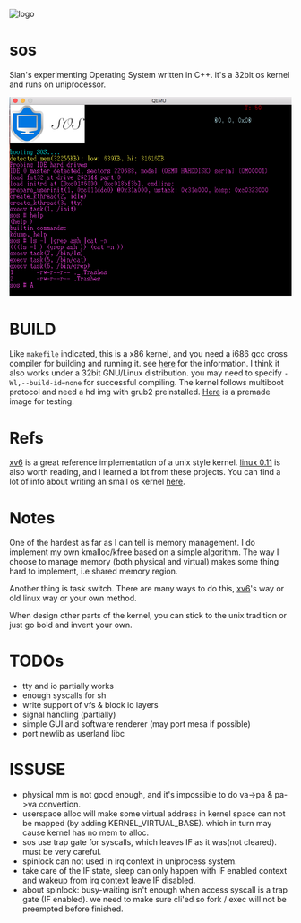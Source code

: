 ![logo](images/logo.ppm?raw=true)

sos
===
Sian's experimenting Operating System written in C++. it's a 32bit os kernel and runs on uniprocessor.

![screenshot](images/screenshot.png?raw=true)

BUILD
====
Like `makefile` indicated, this is a x86 kernel, and you need a i686 gcc cross compiler for building and running it. see [here](http://wiki.osdev.org/GCC_Cross-Compiler) for the information. I think it also works under a 32bit GNU/Linux distribution. you may need to specify `-Wl,--build-id=none` for successful compiling. The kernel follows multiboot protocol and need a hd img with grub2 preinstalled. [Here](http://pan.baidu.com/s/1o6uZ1s2) is a premade image for testing.

Refs
===
[xv6][] is a great reference implementation of a unix style kernel. [linux 0.11][linux] is also worth reading, and I learned a lot from these projects. You can find a lot of info about writing an small os kernel [here](http://wiki.osdev.org).

Notes
===
One of the hardest as far as I can tell is memory management.    I do implement my own kmalloc/kfree based on a simple algorithm. The way I choose to manage memory (both physical and virtual) makes some thing hard to implement, i.e shared memory region. 

Another thing is task switch. There are many ways to do this,
[xv6][]'s way or old linux way or your own method.

When design other parts of the kernel, you can stick to the unix tradition or just go bold and invent your own.


TODOs
====
+ tty and io partially works
+ enough syscalls for sh
+ write support of vfs & block io layers
+ signal handling (partially)
+ simple GUI and software renderer (may port mesa if possible)
+ port newlib as userland libc

ISSUSE
====
+ physical mm is not good enough, and it's impossible to do va->pa & pa->va convertion.
+ userspace alloc will make some virtual address in kernel space can not be mapped (by adding KERNEL_VIRTUAL_BASE). which in turn may cause kernel has no mem to alloc.
+ sos use trap gate for syscalls, which leaves IF as it was(not cleared). must be very careful.
+ spinlock can not used in irq context in uniprocess system.
+ take care of the IF state, sleep can only happen with IF enabled context
  and wakeup from irq context leave IF disabled.
+ about spinlock: busy-waiting isn't enough when access syscall is a trap gate (IF enabled).
  we need to make sure cli'ed so fork / exec will not be preempted before finished.


[xv6]: http://pdos.csail.mit.edu/6.828/2014/xv6.html
[linux]: http://oldlinux.org
